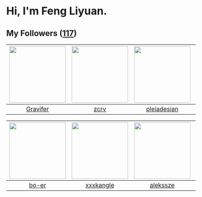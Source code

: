 # Hi, I'm Feng Liyuan.

## My Followers ([117](https://github.com/SunRunAway?tab=followers))

| <img src="https://avatars.githubusercontent.com/u/44160838?v=4" width="150" height="150" /> | <img src="https://avatars.githubusercontent.com/u/119645983?v=4" width="150" height="150" /> | <img src="https://avatars.githubusercontent.com/u/46620760?v=4" width="150" height="150" /> | <img src="https://avatars.githubusercontent.com/u/71307974?v=4" width="150" height="150" /> |
| :-----------------------------------------------------------------------------------------: | :------------------------------------------------------------------------------------------: | :-----------------------------------------------------------------------------------------: | :-----------------------------------------------------------------------------------------: |
|                           [Gravifer](https://github.com/Gravifer)                           |                                [zcrv](https://github.com/zcrv)                               |                        [pleiadesian](https://github.com/pleiadesian)                        |                       [StevenJokess](https://github.com/StevenJokess)                       |

| <img src="https://avatars.githubusercontent.com/u/49479987?v=4" width="150" height="150" /> | <img src="https://avatars.githubusercontent.com/u/88874211?v=4" width="150" height="150" /> | <img src="https://avatars.githubusercontent.com/u/65283311?v=4" width="150" height="150" /> | <img src="https://avatars.githubusercontent.com/u/58126365?v=4" width="150" height="150" /> |
| :-----------------------------------------------------------------------------------------: | :-----------------------------------------------------------------------------------------: | :-----------------------------------------------------------------------------------------: | :-----------------------------------------------------------------------------------------: |
|                              [bo-er](https://github.com/bo-er)                              |                          [xxxkangle](https://github.com/xxxkangle)                          |                           [alekssze](https://github.com/alekssze)                           |                       [kellyraymond](https://github.com/kellyraymond)                       |